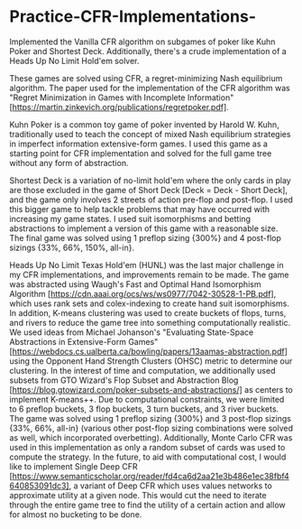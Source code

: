 # Practice-CFR-Implementations-
Implemented the Vanilla CFR algorithm on subgames of poker like Kuhn Poker and Shortest Deck. Additionally, there's a crude implementation of a Heads Up No Limit Hold'em solver.

These games are solved using CFR, a regret-minimizing Nash equilibrium algorithm. The paper used for the implementation of the CFR algorithm was "Regret Minimization in Games with Incomplete Information" [https://martin.zinkevich.org/publications/regretpoker.pdf].

Kuhn Poker is a common toy game of poker invented by Harold W. Kuhn, traditionally used to teach the concept of mixed Nash equilibrium strategies in imperfect information extensive-form games. I used this game as a starting point for CFR implementation and solved for the full game tree without any form of abstraction.

Shortest Deck is a variation of no-limit hold'em where the only cards in play are those excluded in the game of Short Deck [Deck = Deck - Short Deck], and the game only involves 2 streets of action pre-flop and post-flop. I used this bigger game to help tackle problems that may have occurred with increasing my game states. I used suit isomorphisms and betting abstractions to implement a version of this game with a reasonable size. The final game was solved using 1 preflop sizing {300%} and 4 post-flop sizings {33%, 66%, 150%, all-in}.

Heads Up No Limit Texas Hold'em (HUNL) was the last major challenge in my CFR implementations, and improvements remain to be made. The game was abstracted using Waugh's Fast and Optimal Hand Isomorphism Algorithm [https://cdn.aaai.org/ocs/ws/ws0977/7042-30528-1-PB.pdf], which uses rank sets and colex-indexing to create hand suit isomorphisms. In addition, K-means clustering was used to create buckets of flops, turns, and rivers to reduce the game tree into something computationally realistic. We used ideas from Michael Johanson's "Evaluating State-Space Abstractions in Extensive-Form Games" [https://webdocs.cs.ualberta.ca/bowling/papers/13aamas-abstraction.pdf] using the Opponent Hand Strength Clusters (OHSC) metric to determine our clustering. In the interest of time and computation, we additionally used subsets from GTO Wizard's Flop Subset and Abstraction Blog [https://blog.gtowizard.com/poker-subsets-and-abstractions/] as centers to implement K-means++. Due to computational constraints, we were limited to 6 preflop buckets, 3 flop buckets, 3 turn buckets, and 3 river buckets. The game was solved using 1 preflop sizing {300%} and 3 post-flop sizings {33%, 66%, all-in} (various other post-flop sizing combinations were solved as well, which incorporated overbetting). Additionally, Monte Carlo CFR was used in this implementation as only a random subset of cards was used to compute the strategy. In the future, to aid with computational cost, I would like to implement Single Deep CFR [https://www.semanticscholar.org/reader/fd4ca6d2aa21e3b486e1ec38fbf4640853091dc3], a variant of Deep CFR which uses values networks to approximate utility at a given node. This would cut the need to iterate through the entire game tree to find the utility of a certain action and allow for almost no bucketing to be done.
